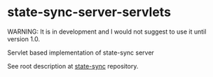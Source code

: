 # state-sync-server-servlets

WARNING: It is in development and I would not suggest to use it until version 1.0.

Servlet based implementation of state-sync server

See root description at [state-sync](https://github.com/state-sync/state-sync/blob/master/README.md) repository.
